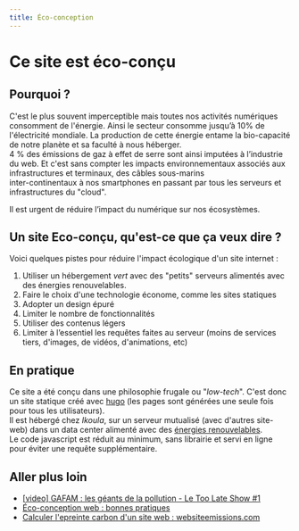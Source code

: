 ```yaml
---
title: Éco-conception
---
```


# Ce site est éco-conçu

## Pourquoi ?

C'est le plus souvent imperceptible mais toutes nos activités numériques consomment de l'énergie.
Ainsi le secteur consomme jusqu’à 10% de l'électricité mondiale.
La production de cette énergie entame la bio-capacité de notre planète et sa faculté à nous héberger.\
4 % des émissions de gaz à effet de serre sont ainsi imputées à l’industrie du web.
Et c'est sans compter les impacts environnementaux associés aux infrastructures et terminaux, des câbles sous-marins\
inter-continentaux à nos smartphones en passant par tous les serveurs et infrastructures du "cloud".

Il est urgent de réduire l’impact du numérique sur nos écosystèmes.

## Un site Eco-conçu, qu'est-ce que ça veux dire ?

Voici quelques pistes pour réduire l'impact écologique d'un site internet :

1. Utiliser un hébergement *vert* avec des "petits" serveurs alimentés avec des énergies renouvelables.
2. Faire le choix d'une technologie économe, comme les sites statiques
3. Adopter un design épuré
4. Limiter le nombre de fonctionnalités
5. Utiliser des contenus légers
6. Limiter à l’essentiel les requêtes faites au serveur (moins de services tiers, d'images, de vidéos, d'animations, etc)

## En pratique

Ce site a été conçu dans une philosophie frugale ou "*low-tech*". C'est donc un site statique créé avec [hugo](https://gohugo.io "") (les pages sont générées une seule fois pour tous les utilisateurs).\
Il est hébergé chez *Ikoula*, sur un serveur mutualisé (avec d'autres site-web) dans un data center alimenté avec des [énergies renouvelables](https://www.ikoula.com/fr/hebergement-web-eco-responsable "").\
Le code javascript est réduit au minimum, sans librairie et servi en ligne pour éviter une requête supplémentaire.

## Aller plus loin

* [\[video\] GAFAM : les géants de la pollution - Le Too Late Show #1](https://www.france.tv/slash/le-too-late-show/2335943-gafam-vs-climat.html "")
* [Éco-conception web : bonnes pratiques](https://www.useweb.fr/blog/post/eco-conception-web-bonnes-pratiques/ "")
* [Calculer l'epreinte carbon d'un site web : websiteemissions.com](https://websiteemissions.com/ "")

